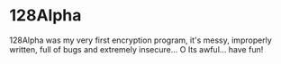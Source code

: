 # 128Alpha
128Alpha was my very first encryption program, it's messy, improperly written, full of bugs and extremely insecure... O Its awful... have fun!
